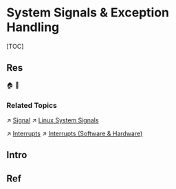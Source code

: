 # System Signals & Exception Handling

[TOC]



## Res
🏠 
🚧 


### Related Topics
↗ [Signal](../../IPC%20(Inter%20Process%20Communication)/Signal/Signal.md)
↗ [Linux System Signals](../../../../../🥷🏼%20Operating%20Systems%20&%20Kernels%20(Engineering%20Part)/Linux%20(Derived%20From%20UNIX%20Family)/🔩%20Linux%20Kernel/Other%20Linux%20Kernel%20Topics/Linux%20System%20Signals.md)

↗ [Interrupts](../../../../../👩‍💻%20Programming%20Methodology%20and%20Languages/ASM%20(Assembly%20Languages)/x86%20ISA%20Based%20ASM/⚡️%20ASM%20Advance/Interrupts/Interrupts.md)
↗ [Interrupts (Software & Hardware)](../../../../../🛣️%20Program%20Execution%20&%20Compilation%20System/🧙🏿‍♀️%20Program%20Execution%20(Runtime)/Instruction%20Execution/Interrupts%20(Software%20&%20Hardware).md)



## Intro



## Ref
